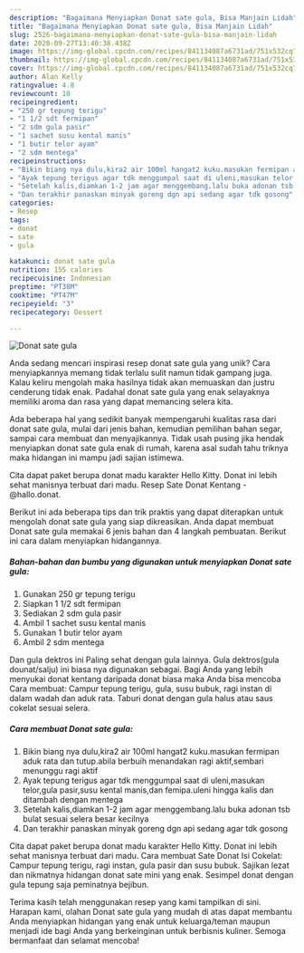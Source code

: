 ```yaml
---
description: "Bagaimana Menyiapkan Donat sate gula, Bisa Manjain Lidah"
title: "Bagaimana Menyiapkan Donat sate gula, Bisa Manjain Lidah"
slug: 2526-bagaimana-menyiapkan-donat-sate-gula-bisa-manjain-lidah
date: 2020-09-27T13:40:38.438Z
image: https://img-global.cpcdn.com/recipes/841134087a6731ad/751x532cq70/donat-sate-gula-foto-resep-utama.jpg
thumbnail: https://img-global.cpcdn.com/recipes/841134087a6731ad/751x532cq70/donat-sate-gula-foto-resep-utama.jpg
cover: https://img-global.cpcdn.com/recipes/841134087a6731ad/751x532cq70/donat-sate-gula-foto-resep-utama.jpg
author: Alan Kelly
ratingvalue: 4.8
reviewcount: 10
recipeingredient:
- "250 gr tepung terigu"
- "1 1/2 sdt fermipan"
- "2 sdm gula pasir"
- "1 sachet susu kental manis"
- "1 butir telor ayam"
- "2 sdm mentega"
recipeinstructions:
- "Bikin biang nya dulu,kira2 air 100ml hangat2 kuku.masukan fermipan aduk rata dan tutup.abila berbuih menandakan ragi aktif,sembari menunggu ragi aktif"
- "Ayak tepung terigus agar tdk menggumpal saat di uleni,masukan telor,gula pasir,susu kental manis,dan femipa.uleni hingga kalis dan ditambah dengan mentega"
- "Setelah kalis,diamkan 1-2 jam agar menggembang.lalu buka adonan tsb bulat sesuai selera besar kecilnya"
- "Dan terakhir panaskan minyak goreng dgn api sedang agar tdk gosong"
categories:
- Resep
tags:
- donat
- sate
- gula

katakunci: donat sate gula 
nutrition: 155 calories
recipecuisine: Indonesian
preptime: "PT38M"
cooktime: "PT47M"
recipeyield: "3"
recipecategory: Dessert

---
```



![Donat sate gula](https://img-global.cpcdn.com/recipes/841134087a6731ad/751x532cq70/donat-sate-gula-foto-resep-utama.jpg)

Anda sedang mencari inspirasi resep donat sate gula yang unik? Cara menyiapkannya memang tidak terlalu sulit namun tidak gampang juga. Kalau keliru mengolah maka hasilnya tidak akan memuaskan dan justru cenderung tidak enak. Padahal donat sate gula yang enak selayaknya memiliki aroma dan rasa yang dapat memancing selera kita.

Ada beberapa hal yang sedikit banyak mempengaruhi kualitas rasa dari donat sate gula, mulai dari jenis bahan, kemudian pemilihan bahan segar, sampai cara membuat dan menyajikannya. Tidak usah pusing jika hendak menyiapkan donat sate gula enak di rumah, karena asal sudah tahu triknya maka hidangan ini mampu jadi sajian istimewa.

Cita dapat paket berupa donat madu karakter Hello Kitty. Donat ini lebih sehat manisnya terbuat dari madu. Resep Sate Donat Kentang - @hallo.donat.


Berikut ini ada beberapa tips dan trik praktis yang dapat diterapkan untuk mengolah donat sate gula yang siap dikreasikan. Anda dapat membuat Donat sate gula memakai 6 jenis bahan dan 4 langkah pembuatan. Berikut ini cara dalam menyiapkan hidangannya.

<!--inarticleads1-->

##### Bahan-bahan dan bumbu yang digunakan untuk menyiapkan Donat sate gula:

1. Gunakan 250 gr tepung terigu
1. Siapkan 1 1/2 sdt fermipan
1. Sediakan 2 sdm gula pasir
1. Ambil 1 sachet susu kental manis
1. Gunakan 1 butir telor ayam
1. Ambil 2 sdm mentega


Dan gula dektros ini Paling sehat dengan gula lainnya. Gula dektros(gula dounat/salju) ini biasa nya digunakan sebagai. Bagi Anda yang lebih menyukai donat kentang daripada donat biasa maka Anda bisa mencoba Cara membuat: Campur tepung terigu, gula, susu bubuk, ragi instan di dalam wadah dan aduk rata. Taburi donat dengan gula halus atau saus cokelat sesuai selera. 

<!--inarticleads2-->

##### Cara membuat Donat sate gula:

1. Bikin biang nya dulu,kira2 air 100ml hangat2 kuku.masukan fermipan aduk rata dan tutup.abila berbuih menandakan ragi aktif,sembari menunggu ragi aktif
1. Ayak tepung terigus agar tdk menggumpal saat di uleni,masukan telor,gula pasir,susu kental manis,dan femipa.uleni hingga kalis dan ditambah dengan mentega
1. Setelah kalis,diamkan 1-2 jam agar menggembang.lalu buka adonan tsb bulat sesuai selera besar kecilnya
1. Dan terakhir panaskan minyak goreng dgn api sedang agar tdk gosong


Cita dapat paket berupa donat madu karakter Hello Kitty. Donat ini lebih sehat manisnya terbuat dari madu. Cara membuat Sate Donat Isi Cokelat: Campur tepung terigu, ragi instan, gula pasir dan susu bubuk. Sajikan lezat dan nikmatnya hidangan donat sate mini yang enak. Sesimpel donat dengan gula tepung saja peminatnya bejibun. 

Terima kasih telah menggunakan resep yang kami tampilkan di sini. Harapan kami, olahan Donat sate gula yang mudah di atas dapat membantu Anda menyiapkan hidangan yang enak untuk keluarga/teman maupun menjadi ide bagi Anda yang berkeinginan untuk berbisnis kuliner. Semoga bermanfaat dan selamat mencoba!
